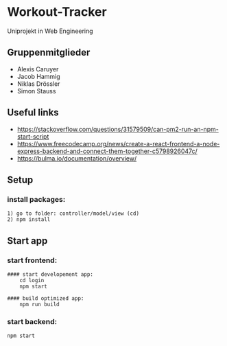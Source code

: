 # Workout-Tracker
Uniprojekt in Web Engineering
## Gruppenmitglieder
- Alexis Caruyer
- Jacob Hammig
- Niklas Drössler
- Simon Stauss

## Useful links
- https://stackoverflow.com/questions/31579509/can-pm2-run-an-npm-start-script
- https://www.freecodecamp.org/news/create-a-react-frontend-a-node-express-backend-and-connect-them-together-c5798926047c/
- https://bulma.io/documentation/overview/


## Setup
### install packages:

	1) go to folder: controller/model/view (cd)
	2) npm install

## Start app
### start frontend:
	#### start developement app:
		cd login
		npm start

	#### build optimized app:
		npm run build
### start backend:
	npm start
